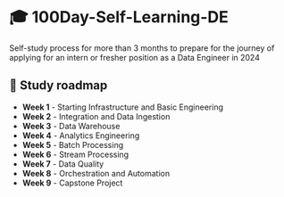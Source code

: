 # 🎓 100Day-Self-Learning-DE
Self-study process for more than 3 months to prepare for the journey of applying for an intern or fresher position as a Data Engineer in 2024

## 🔦 Study roadmap
 - **Week 1** - Starting Infrastructure and Basic Engineering
 - **Week 2** - Integration and Data Ingestion
 - **Week 3** - Data Warehouse
 - **Week 4** - Analytics Engineering
 - **Week 5** - Batch Processing
 - **Week 6** - Stream Processing
 - **Week 7** - Data Quality
 - **Week 8** - Orchestration and Automation
 - **Week 9** - Capstone Project